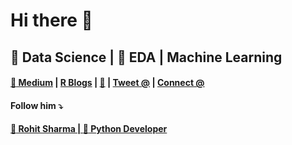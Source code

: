 # Hi there 👋
## :dart: Data Science | :monocle_face: EDA | Machine Learning 

#### [:blue_book: Medium](https://medium.com/@shivi.shrishti5) | [R Blogs](https://shrishtivaish-rblogs.netlify.app/) | [:e-mail:](shivi.shrishti5@gmail.com) | [Tweet @](https://twitter.com/ShrishtiVaish) | [Connect @](https://www.linkedin.com/in/shrishti-vaish/)




#### Follow him :arrow_heading_down:
#### [:man: Rohit Sharma | :snake: Python Developer](https://github.com/devRawnie)

<!--
**shrish83/shrish83** is a ✨ _special_ ✨ repository because its `README.md` (this file) appears on your GitHub profile.

Here are some ideas to get you started:

- 🔭 I’m currently working on ...
- 🌱 I’m currently learning ...
- 👯 I’m looking to collaborate on ...
- 🤔 I’m looking for help with ...
- 💬 Ask me about ...
- 📫 How to reach me: ...
- 😄 Pronouns: ...
- ⚡ Fun fact: ...
-->
